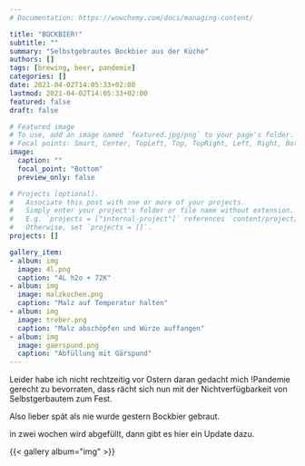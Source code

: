 ```yaml
---
# Documentation: https://wowchemy.com/docs/managing-content/

title: "BOCKBIER!"
subtitle: ""
summary: "Selbstgebrautes Bockbier aus der Küche"
authors: []
tags: [brewing, beer, pandemie]
categories: []
date: 2021-04-02T14:05:33+02:00
lastmod: 2021-04-02T14:05:33+02:00
featured: false
draft: false

# Featured image
# To use, add an image named `featured.jpg/png` to your page's folder.
# Focal points: Smart, Center, TopLeft, Top, TopRight, Left, Right, BottomLeft, Bottom, BottomRight.
image:
  caption: ""
  focal_point: "Bottom"
  preview_only: false

# Projects (optional).
#   Associate this post with one or more of your projects.
#   Simply enter your project's folder or file name without extension.
#   E.g. `projects = ["internal-project"]` references `content/project/deep-learning/index.md`.
#   Otherwise, set `projects = []`.
projects: []

gallery_item:
- album: img
  image: 4l.png
  caption: "4L h2o + 72K"
- album: img
  image: malzkochen.png
  caption: "Malz auf Temperatur halten"
- album: img
  image: treber.png
  caption: "Malz abschöpfen und Würze auffangen"
- album: img
  image: gaerspund.png
  caption: "Abfüllung mit Gärspund"
---
```


Leider habe ich nicht rechtzeitig vor Ostern daran gedacht mich !Pandemie gerecht zu bevorraten, dass rächt sich nun mit der Nichtverfügbarkeit von Selbstgerbautem zum Fest.

Also lieber spät als nie wurde gestern Bockbier gebraut.

in zwei wochen wird abgefüllt, dann gibt es hier ein Update dazu.

{{< gallery album="img" >}}